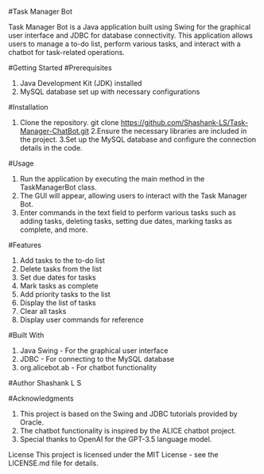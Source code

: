 #Task Manager Bot

Task Manager Bot is a Java application built using Swing for the graphical user interface and JDBC for database connectivity. This application allows users to manage a to-do list, perform various tasks, and interact with a chatbot for task-related operations.

#Getting Started
#Prerequisites
1. Java Development Kit (JDK) installed
2. MySQL database set up with necessary configurations

#Installation
1. Clone the repository.
git clone https://github.com/Shashank-LS/Task-Manager-ChatBot.git
2.Ensure the necessary libraries are included in the project.
3.Set up the MySQL database and configure the connection details in the code.

#Usage
1. Run the application by executing the main method in the TaskManagerBot class.
2. The GUI will appear, allowing users to interact with the Task Manager Bot.
3. Enter commands in the text field to perform various tasks such as adding tasks, deleting tasks, setting due dates, marking tasks as complete, and more.

#Features
1. Add tasks to the to-do list
2. Delete tasks from the list
3. Set due dates for tasks
4. Mark tasks as complete
5. Add priority tasks to the list
6. Display the list of tasks
7. Clear all tasks
8. Display user commands for reference

#Built With
1. Java Swing - For the graphical user interface
2. JDBC - For connecting to the MySQL database
3. org.alicebot.ab - For chatbot functionality

#Author
Shashank L S

#Acknowledgments
1. This project is based on the Swing and JDBC tutorials provided by Oracle.
2. The chatbot functionality is inspired by the ALICE chatbot project.
3. Special thanks to OpenAI for the GPT-3.5 language model.

License
This project is licensed under the MIT License - see the LICENSE.md file for details.

